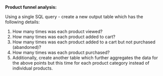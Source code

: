 **Product funnel analysis:**

Using a single SQL query - create a new output table which has the following details:

1. How many times was each product viewed?
2. How many times was each product added to cart?
3. How many times was each product added to a cart but not purchased (abandoned)?
4. How many times was each product purchased?
5. Additionally, create another table which further aggregates the data for the above points but this time for each product category instead of individual products.

